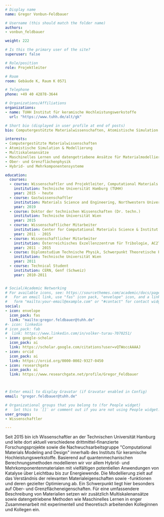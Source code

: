 ---# Display namename: Gregor Vonbun-Feldbauer# Username (this should match the folder name)authors:- vonbun_feldbauerweight: 222# Is this the primary user of the site?superuser: false# Role/positionrole: Projektleiter# Roomroom: Gebäude K, Raum K 0571# Telephonephone: +49 40 42878-3644# Organizations/Affiliationsorganizations:- name: TUHH Institut für keramische Hochleistungswerkstoffe  url: "https://www.tuhh.de/alt/gk"# Short bio (displayed in user profile at end of posts)bio: Computergestützte Materialwissenschaften, Atomistische Simulation & Modellierung, Multiskalenansätze, Maschinelles Lernen und datengetriebene Ansätze für Materialmodellierung & -design, Hybrid- und Mehrkomponentensysteme, Ober- und Grenzflächenphysikinterests:- Computergestützte Materialwissenschaften- Atomistische Simulation & Modellierung- Multiskalenansätze- Maschinelles Lernen und datengetriebene Ansätze für Materialmodellierung & -design- Ober- und Grenzflächenphysik- Hybrid- und Mehrkomponentensystemeeducation:  courses:  - course: Wissenschaftler und Projektleiter, Computational Materials Science, Institut für Keramische Hochleistungswerkstoffe     institution: Technische Universität Hamburg (TUHH)    year: 2015 - heute  - course: Gastwissenschaftler    institution: Materials Science and Engineering, Northwestern University, Evanston (USA)    year: 2019  - course: Doktor der technischen Wissenschaften (Dr. techn.)    institution: Technische Universität Wien    year: 2015  - course: Wissenschaftlicher Mitarbeiter    institution: Center for Computational Materials Science & Institut für Angewandte Physik, Technische Universität Wien     year: 2011 - 2015  - course: Wissenschaftlicher Mitarbeiter     institution: Österreichisches Exzellenzzentrum für Tribologie, AC2T research GmbH, Wiener Neustadt    year: 2011 - 2015  - course: Diplomstudium Technische Physik, Schwerpunkt Theoretische Physik    institution: Technische Universität Wien    year: 2011  - course: Technical Student     institution: CERN, Genf (Schweiz)    year: 2010-2011# Social/Academic Networking# For available icons, see: https://sourcethemes.com/academic/docs/page-builder/#icons#   For an email link, use "fas" icon pack, "envelope" icon, and a link in the#   form "mailto:your-email@example.com" or "#contact" for contact widget.social:- icon: envelope  icon_pack: fas  link: "mailto:gregor.feldbauer@tuhh.de"#- icon: linkedin# icon_pack: fab#  link: https://www.linkedin.com/in/volker-turau-7070251/- icon: google-scholar  icon_pack: ai  link: https://scholar.google.com/citations?user=vQTWoccAAAAJ- icon: orcid  icon_pack: ai  link: https://orcid.org/0000-0002-9327-0450- icon: researchgate  icon_pack: ai  link: https://www.researchgate.net/profile/Gregor_Feldbauer# Enter email to display Gravatar (if Gravatar enabled in Config)email: "gregor.feldbauer@tuhh.de"# Organizational groups that you belong to (for People widget)#   Set this to `[]` or comment out if you are not using People widget.user_groups:- Wissenschaftler---Seit 2015 bin ich Wissenschaftler an der Technischen Universität Hamburg und leite dort aktuell verschiedene drittmittel-finanzierte Forschungsprojekte sowie die Nachwuchsarbeitsgruppe "Computational Materials Modeling and Design" innerhalb des Instituts für keramische Hochleistungswerkstoffe. Basierend auf quantenmechanischen Berechnungsmethoden modellieren wir vor allem Hybrid- und Mehrkomponentenmaterialen mit vielfältigen potentiellen Anwendungen von Katalyse über Leichtbau bis zur Energiewende. Die Modellierung zielt auf das Verständnis der relevanten Materialeigenschaften sowie -funktionen und deren gezielter Optimierung ab. Ein Schwerpunkt liegt hier besonders auf Ober- und Grenzflächeneigenschaften. Für eine umfassendere Beschreibung von Materialien setzen wir zusätzlich Multiskalenansätze sowie datengetriebene Methoden wie Maschinelles Lernen in enger Zusammenarbeit mit experimentell und theoretisch arbeitenden Kolleginnen und Kollegen ein.